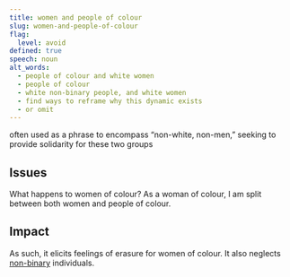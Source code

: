 ```yaml
---
title: women and people of colour
slug: women-and-people-of-colour
flag:
  level: avoid
defined: true
speech: noun
alt_words:
  - people of colour and white women
  - people of colour
  - white non-binary people, and white women
  - find ways to reframe why this dynamic exists
  - or omit
---
```


often used as a phrase to encompass “non-white, non-men,” seeking to provide solidarity for these two groups

## Issues

What happens to women of colour? As a woman of colour, I am split between both women and people of colour.

## Impact

As such, it elicits feelings of erasure for women of colour. It also neglects [non-binary](/#non-binary) individuals.
